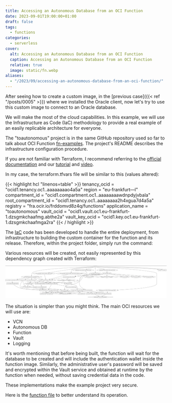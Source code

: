 ```yaml
---
title: Accessing an Autonomous Database from an OCI Function
date: 2023-09-01T19:00:00+01:00
draft: false
tags:
  - functions
categories:
  - serverless
cover:
  alt: Accessing an Autonomous Database from an OCI Function
  caption: Accessing an Autonomous Database from an OCI Function
  relative: true
  image: static/fn.webp
aliases:
  - "/2023/09/accessing-an-autonomous-database-from-an-oci-function/"
---
```


After seeing how to create a custom image, in the [previous case]({{< ref "/posts/0005" >}}) where we installed the Oracle client, now let's try to use this custom image to connect to an Oracle database.

We will make the most of the cloud capabilities. In this example, we will use the Infrastructure as Code (IaC) methodology to provide a real example of an easily replicable architecture for everyone.

The "toautonomous" project is in the same GitHub repository used so far to talk about OCI Function [fn-examples](https://github.com/enricopesce/fn-examples/tree/main/toautonomous). The project's README describes the infrastructure configuration procedure.

If you are not familiar with Terraform, I recommend referring to the [official documentation](https://registry.terraform.io/providers/oracle/oci/latest/docs) and our [tutorial](https://docs.oracle.com/en-us/iaas/developer-tutorials/tutorials/tf-simple-infrastructure/01-summary.htm) and [video](https://www.youtube.com/watch?v=MjmikFgvKvI).

In my case, the terraform.tfvars file will be similar to this (values altered):

{{< highlight hcl "linenos=table" >}}
tenancy_ocid = "ocid1.tenancy.oc1..aaaaaaaao4a5a"
region = "eu-frankfurt—l"
compartment_id = "ocid1.compartment.oc1..aaaaaaaawdnpdyjvbala"
root_compartment_id = "ocid1.tenancy.oc1..aaaaaaaa2h4xgua7d4a5a"
registry = "fra.ocir.io/frddomvd8z4q/functions"
application_name = "toautonomous"
vault_ocid = "ocid1.vault.oc1.eu-frankfurt-1.dzsgmkchaafmg.abthe2a"
vault_key_ocid = "ocid1.key.oc1.eu-frankfurt-1.dzsgmkchaafmga2ra"
{{< / highlight >}}

The [IaC](https://github.com/enricopesce/fn-examples/blob/main/toautonomous/infrastructure.tf) code has been developed to handle the entire deployment, from infrastructure to building the custom container for the function and its release. Therefore, within the project folder, simply run the command:

Various resources will be created, not easily represented by this dependency graph created with Terraform:

![Created Resources](static/graph.webp "Function Log")

The situation is simpler than you might think. The main OCI resources we will use are:

- VCN
- Autonomous DB
- Function
- Vault
- Logging

It's worth mentioning that before being built, the function will wait for the database to be created and will include the authentication wallet inside the function image. Similarly, the administrative user's password will be saved and encrypted within the Vault service and obtained at runtime by the function when needed, without saving credential data in the code.

These implementations make the example project very secure.

Here is the [function file](https://github.com/enricopesce/fn-examples/blob/main/toautonomous/func.py) to better understand its operation.
